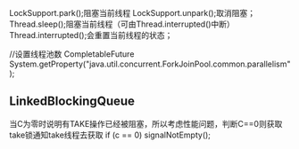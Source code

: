 LockSupport.park();阻塞当前线程
LockSupport.unpark();取消阻塞；
Thread.sleep();阻塞当前线程（可由Thread.interrupted()中断）
Thread.interrupted();会重置当前线程的状态；

//设置线程池数   CompletableFuture
System.getProperty("java.util.concurrent.ForkJoinPool.common.parallelism");

## LinkedBlockingQueue
当C为零时说明有TAKE操作已经被阻塞，所以考虑性能问题，判断C==0则获取take锁通知take线程去获取
if (c == 0)
            signalNotEmpty();